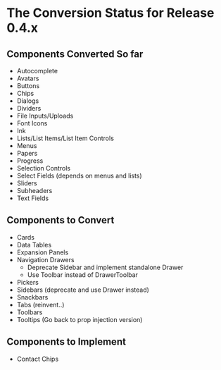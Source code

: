 # The Conversion Status for Release 0.4.x

## Components Converted So far

- Autocomplete
- Avatars
- Buttons
- Chips
- Dialogs
- Dividers
- File Inputs/Uploads
- Font Icons
- Ink
- Lists/List Items/List Item Controls
- Menus
- Papers
- Progress
- Selection Controls
- Select Fields (depends on menus and lists)
- Sliders
- Subheaders
- Text Fields

## Components to Convert

- Cards
- Data Tables
- Expansion Panels
- Navigation Drawers
  - Deprecate Sidebar and implement standalone Drawer
  - Use Toolbar instead of DrawerToolbar
- Pickers
- Sidebars (deprecate and use Drawer instead)
- Snackbars
- Tabs (reinvent..)
- Toolbars
- Tooltips (Go back to prop injection version)


## Components to Implement

- Contact Chips
